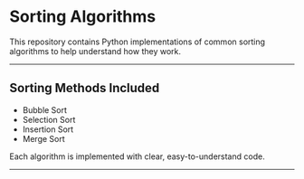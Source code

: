 # Sorting Algorithms

This repository contains Python implementations of common sorting algorithms to help understand how they work.

---

## Sorting Methods Included

- Bubble Sort  
- Selection Sort  
- Insertion Sort  
- Merge Sort  

Each algorithm is implemented with clear, easy-to-understand code.

---



